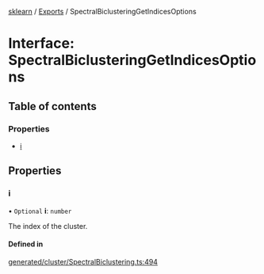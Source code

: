 [sklearn](../readme.md) / [Exports](../modules.md) / SpectralBiclusteringGetIndicesOptions

# Interface: SpectralBiclusteringGetIndicesOptions

## Table of contents

### Properties

- [i](SpectralBiclusteringGetIndicesOptions.md#i)

## Properties

### i

• `Optional` **i**: `number`

The index of the cluster.

#### Defined in

[generated/cluster/SpectralBiclustering.ts:494](https://github.com/transitive-bullshit/scikit-learn-ts/blob/367336a/packages/sklearn/src/generated/cluster/SpectralBiclustering.ts#L494)
